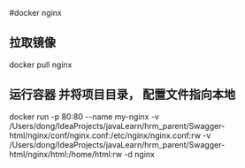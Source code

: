 #docker nginx
## 拉取镜像
docker pull nginx
## 运行容器 并将项目目录， 配置文件指向本地
docker run -p 80:80 --name my-nginx -v /Users/dong/IdeaProjects/javaLearn/hrm_parent/Swagger-html/nginx/conf/nginx.conf:/etc/nginx/nginx.conf:rw -v /Users/dong/IdeaProjects/javaLearn/hrm_parent/Swagger-html/nginx/html:/home/html:rw -d nginx